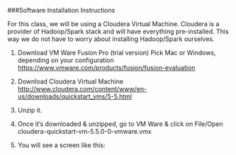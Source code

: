 
###Software Installation Instructions

For this class, we will be using a Cloudera Virtual Machine. Cloudera is a provider of Hadoop/Spark stack and will have everything pre-installed.
This way we do not have to worry about installing Hadoop/Spark ourselves.

1. Download VM Ware Fusion Pro (trial version)
Pick Mac or Windows, depending on your configuration
https://www.vmware.com/products/fusion/fusion-evaluation

2. Download Cloudera Virtual Machine
http://www.cloudera.com/content/www/en-us/downloads/quickstart_vms/5-5.html

3. Unzip it.

4. Once it’s downloaded & unzipped, go to VM Ware & click on File/Open
cloudera-quickstart-vm-5.5.0-0-vmware.vmx

5. You will see a screen like this:
